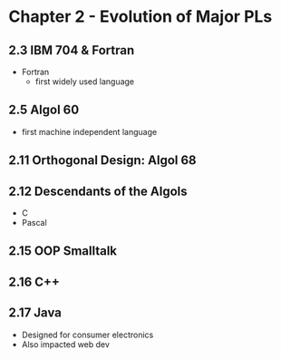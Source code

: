 # Chapter 2 - Evolution of Major PLs

## 2.3 IBM 704 & Fortran
- Fortran 
    - first widely used language

## 2.5 Algol 60
- first machine independent language

## 2.11 Orthogonal Design: Algol 68

## 2.12 Descendants of the Algols
- C
- Pascal

## 2.15 OOP Smalltalk

## 2.16 C++

## 2.17 Java
- Designed for consumer electronics
- Also impacted web dev

